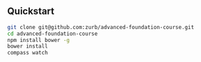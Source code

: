## Quickstart

```bash
git clone git@github.com:zurb/advanced-foundation-course.git
cd advanced-foundation-course
npm install bower -g
bower install
compass watch
```